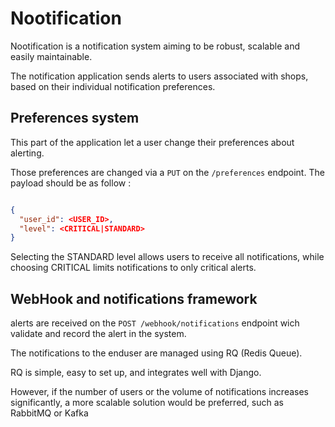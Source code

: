 # Nootification

Nootification is a notification system aiming to be robust, scalable
and easily maintainable.

The notification application sends alerts to users associated with
shops, based on their individual notification preferences.

## Preferences system

This part of the application let a user change their preferences about
alerting.

Those preferences are changed via a `PUT` on the `/preferences`
endpoint. The payload should be as follow :

```json

{
  "user_id": <USER_ID>,
  "level": <CRITICAL|STANDARD>
}

```

Selecting the STANDARD level allows users to receive all
notifications, while choosing CRITICAL limits notifications to only
critical alerts.

## WebHook and notifications framework

alerts are received on the `POST /webhook/notifications` endpoint wich
validate and record the alert in the system.

The notifications to the enduser are managed using RQ (Redis Queue).

RQ is simple, easy to set up, and integrates well with Django.

However, if the number of users or the volume of notifications increases significantly,
a more scalable solution would be preferred, such as RabbitMQ or Kafka
